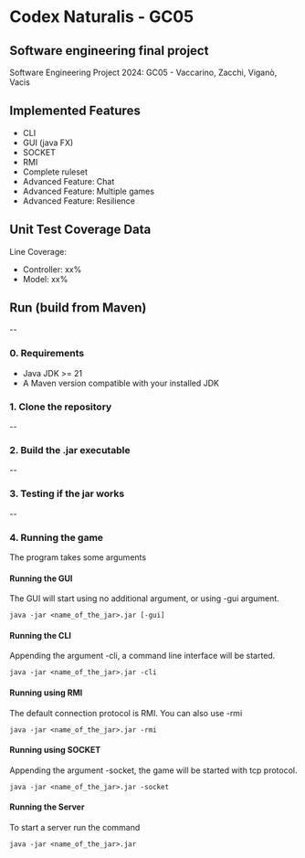 
# Codex Naturalis - GC05
## Software engineering final project
Software Engineering Project 2024: GC05 - Vaccarino, Zacchi, Viganò, Vacis

## Implemented Features
- CLI
- GUI (java FX)
- SOCKET
- RMI
- Complete ruleset
- Advanced Feature: Chat
- Advanced Feature: Multiple games
- Advanced Feature: Resilience 
## Unit Test Coverage Data
Line Coverage:
- Controller: xx%
- Model: xx%
## Run (build from Maven)
--
### 0. Requirements
- Java JDK >= 21
- A Maven version compatible with your installed JDK
### 1. Clone the repository
--
### 2. Build the .jar executable
--
### 3. Testing if the jar works
--
### 4. Running the game
The program takes some arguments

#### Running the GUI
The GUI will start using no additional argument, or using -gui argument.
```
java -jar <name_of_the_jar>.jar [-gui]
```
#### Running the CLI
Appending the argument -cli, a command line interface will be started. 
```
java -jar <name_of_the_jar>.jar -cli
```
#### Running using RMI
The default connection protocol is RMI. You can also use -rmi
```
java -jar <name_of_the_jar>.jar -rmi
```

#### Running using SOCKET
Appending the argument -socket, the game will be started with tcp protocol. 
```
java -jar <name_of_the_jar>.jar -socket
```

#### Running the Server
To start a server run the command
```
java -jar <name_of_the_jar>.jar
```
